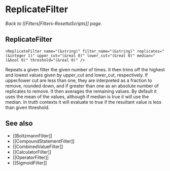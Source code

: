 # ReplicateFilter
*Back to [[Filters|Filters-RosettaScripts]] page.*
## ReplicateFilter

```
<ReplicateFilter name="(&string)" filter_name="(&string)" replicates="(&integer 1)" upper_cut="(&real 0)" lower_cut="(&real 0)" median="(&bool 0)" threshold="(&real 0)" />
```

Repeats a given filter the given number of times. It then trims off the highest and lowest values given by upper\_cut and lower\_cut, respectively. If upper/lower cut are less than one, they are interpreted as a fraction to remove, rounded down, and if greater than one as an absolute number of replicates to remove. It then averages the remaining values. By default it uses the mean of the values, although if median is true it will use the median. In truth contexts it will evaluate to true if the resultant value is less than given threshold.

## See also

* [[BoltzmannFilter]]
* [[CompoundStatementFilter]]
* [[CombinedValueFilter]]
* [[CalculatorFilter]]
* [[OperatorFilter]]
* [[SigmoidFilter]]

